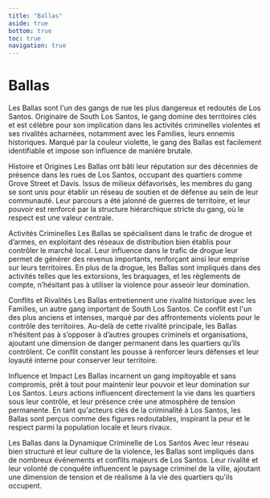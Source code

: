 ```yaml
---
title: "Ballas"
aside: true
bottom: true
toc: true
navigation: true
---
```


# Ballas

Les Ballas sont l'un des gangs de rue les plus dangereux et redoutés de Los Santos. Originaire de South Los Santos, le gang domine des territoires clés et est célèbre pour son implication dans les activités criminelles violentes et ses rivalités acharnées, notamment avec les Families, leurs ennemis historiques. Marqué par la couleur violette, le gang des Ballas est facilement identifiable et impose son influence de manière brutale.

Histoire et Origines
Les Ballas ont bâti leur réputation sur des décennies de présence dans les rues de Los Santos, occupant des quartiers comme Grove Street et Davis. Issus de milieux défavorisés, les membres du gang se sont unis pour établir un réseau de soutien et de défense au sein de leur communauté. Leur parcours a été jalonné de guerres de territoire, et leur pouvoir est renforcé par la structure hiérarchique stricte du gang, où le respect est une valeur centrale.

Activités Criminelles
Les Ballas se spécialisent dans le trafic de drogue et d’armes, en exploitant des réseaux de distribution bien établis pour contrôler le marché local. Leur influence dans le trafic de drogue leur permet de générer des revenus importants, renforçant ainsi leur emprise sur leurs territoires. En plus de la drogue, les Ballas sont impliqués dans des activités telles que les extorsions, les braquages, et les règlements de compte, n’hésitant pas à utiliser la violence pour asseoir leur domination.

Conflits et Rivalités
Les Ballas entretiennent une rivalité historique avec les Families, un autre gang important de South Los Santos. Ce conflit est l'un des plus anciens et intenses, marqué par des affrontements violents pour le contrôle des territoires. Au-delà de cette rivalité principale, les Ballas n’hésitent pas à s’opposer à d’autres groupes criminels et organisations, ajoutant une dimension de danger permanent dans les quartiers qu’ils contrôlent. Ce conflit constant les pousse à renforcer leurs défenses et leur loyauté interne pour conserver leur territoire.

Influence et Impact
Les Ballas incarnent un gang impitoyable et sans compromis, prêt à tout pour maintenir leur pouvoir et leur domination sur Los Santos. Leurs actions influencent directement la vie dans les quartiers sous leur contrôle, et leur présence crée une atmosphère de tension permanente. En tant qu'acteurs clés de la criminalité à Los Santos, les Ballas sont perçus comme des figures redoutables, inspirant la peur et le respect parmi la population locale et leurs rivaux.

Les Ballas dans la Dynamique Criminelle de Los Santos
Avec leur réseau bien structuré et leur culture de la violence, les Ballas sont impliqués dans de nombreux événements et conflits majeurs de Los Santos. Leur rivalité et leur volonté de conquête influencent le paysage criminel de la ville, ajoutant une dimension de tension et de réalisme à la vie des quartiers qu’ils occupent.
